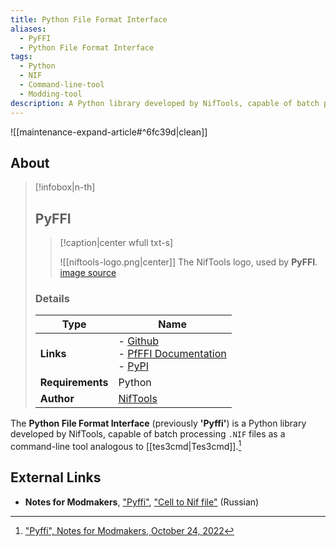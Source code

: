 ```yaml
---
title: Python File Format Interface
aliases:
  - PyFFI
  - Python File Format Interface
tags:
  - Python
  - NIF
  - Command-line-tool
  - Modding-tool
description: A Python library developed by NifTools, capable of batch processing .NIF files as a command-line tool analogous to Tes3cmd.
---
```


![[maintenance-expand-article#^6fc39d|clean]]

## About

> [!infobox|n-th]
> 
> ## PyFFI
> 
> > [!caption|center wfull txt-s]
> > 
> > ![[niftools-logo.png|center]]
> > The NifTools logo, used by **PyFFI**.
> > [image source](https://www.niftools.org/pyffi/)
> 
> ### Details
> 
> | Type | Name |
> | --- | --- |
> | **Links** | - [Github](https://github.com/niftools/pyffi)<br>- [PfFFI Documentation](https://www.niftools.org/pyffi/)<br>- [PyPI](https://pypi.org/project/PyFFI/) |
> | **Requirements** | Python |
> | **Author** | [NifTools](https://www.niftools.org/) |

The **Python File Format Interface** (previously **'Pyffi'**) is a Python library developed by NifTools, capable of batch processing `.NIF` files as a command-line tool analogous to [[tes3cmd|Tes3cmd]].[^1]

## External Links

- **Notes for Modmakers**, ["Pyffi"](https://morrowind-nif.github.io/Notes_EN/module_2_7_2_2_6_2.htm), ["Cell to Nif file"](https://morrowind-nif.github.io/Notes_EN/module_2_7_2_2_6_2_4.htm) (Russian) 

[^1]: ["Pyffi", Notes for Modmakers, October 24, 2022](https://morrowind-nif.github.io/Notes_EN/module_2_7_2_2_6_2.htm)